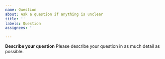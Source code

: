 ```yaml
---
name: Question
about: Ask a question if anything is unclear
title: ''
labels: Question
assignees: ''

---
```


**Describe your question**
Please describe your question in as much detail as possible.
